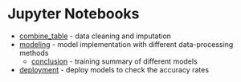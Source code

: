 # Jupyter Notebooks
* [combine_table](./combine_table.ipynb) - data cleaning and imputation
* [modeling](./modeling.ipynb) - model implementation with different data-processing methods
  * [conclusion](./conclusion.xlsx) - training summary of different models
* [deployment](./deployment.ipynb) - deploy models to check the accuracy rates
